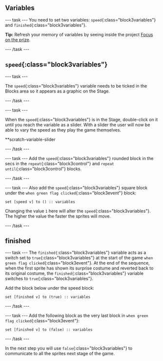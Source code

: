 ## Variables

--- task ---
You need to set two variables: `speed`{:class="block3variables"} and `finished`{:class="block3variables"}.

**Tip:** Refresh your memory of variables by seeing inside the project [Focus on the prize](https://learning-admin.raspberrypi.org/en/projects/focus-on-the-prize).

--- /task ---

## `speed`{:class="block3variables"}
--- task ---

The `speed`{:class="block3variables"} variable needs to be ticked in the Blocks area so it appears as a graphic on the Stage. 

--- /task ---

--- task ---

When the `speed`{:class="block3variables"} is in the Stage, double-click on it until you reach the variable as a slider. With a slider the user will now be able to vary the speed as they play the game themselves.

**scratch-variable-slider

--- /task ---

--- task ---
Add the  `speed`{:class="block3variables"} rounded block in the secs in the `repeat`{:class="block3control"} and `repeat until`{:class="block3control"} blocks.

--- /task ---

--- task ---
Also add the `speed`{:class="block3variables"} square block under the `when green flag clicked`{:class="block3event"} block:

```blocks3
set [speed v] to () :: variables
```
Changing the value `1` here will alter the `speed`{:class="block3variables"}. The higher the value the faster the sprites will move.

--- /task ---

## finished 
--- task ---
The `finished{`:class="block3variables"} variable acts as a switch set to `true`{:class="block3variables"} at the start of the game `when green flag clicked`{:class="block3event"}. At the end of the sequence, when the first sprite has shown its surprise costume and reverted back to its original costume, the `finished{`:class="block3variables"} variable switches to `true`{:class="block3variables"}.

Add the block  below under the speed block:

```blocks3
set [finished v] to (true) :: variables
```
--- /task ---

--- task ---
Add the following block as the very last block in `when green flag clicked`{:class="block3event"}:

```blocks3
set [finished v] to (false) :: variables
```
--- /task ---

In the next step you will use `false`{:class="block3variables"} to communicate to all the sprites next stage of the game.
